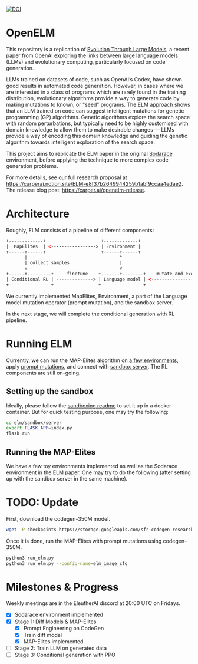 [![DOI](https://zenodo.org/badge/532259603.svg)](https://zenodo.org/badge/latestdoi/532259603)
# OpenELM

This repository is a replication of [Evolution Through Large Models](https://arxiv.org/abs/2206.08896), a recent paper from OpenAI exploring the links between large language models (LLMs) and evolutionary computing, particularly focused on code generation.

LLMs trained on datasets of code, such as OpenAI’s Codex, have shown good results in automated code generation. However, in cases where we are interested in a class of programs which are rarely found in the training distribution,
evolutionary algorithms provide a way to generate code by making mutations to known, or "seed" programs. The ELM approach shows that an LLM trained on code can suggest intelligent mutations for genetic programming (GP) algorithms. Genetic algorithms explore the search space with random perturbations, but typically need to be highly customised with domain knowledge to allow them to make desirable changes — LLMs provide a way of encoding this domain knowledge and guiding the genetic algorithm towards intelligent exploration of the search space.

This project aims to replicate the ELM paper in the original [Sodarace](https://doi.org/10.1162/ARTL_a_00185) environment, before applying the technique to more complex code generation problems.

For more details, see our full research proposal at https://carperai.notion.site/ELM-e8f37b2649944259b1abf9ccaa4edae2. The release blog post: https://carper.ai/openelm-release.

# Architecture
Roughly, ELM consists of a pipeline of different components:
```html
+-------------+                     +-------------+
|  MapElites  | <-----------------> | Environment |
+------+------+                     +------+------+
       |                                   ^
       | collect samples                   |
       v                                   v
+------+---------+     finetune    +-------+--------+    mutate and execute   +----------------+
| Conditional RL | --------------> | Language model | <---------------------> | Sandbox server |
+----------------+                 +----------------+                         +----------------+
```
We currently implemented MapElites, Environment, a part of the Language model mutation operator (prompt mutation), and the sandbox server.

In the next stage, we will complete the conditional generation with RL pipeline.

# Running ELM
Currently, we can run the MAP-Elites algorithm on [a few environments](https://github.com/CarperAI/OpenELM/blob/main/elm/environments/environments.py), apply [prompt mutations](https://github.com/CarperAI/OpenELM/blob/main/elm/diff_model.py), and connect with [sandbox server](https://github.com/CarperAI/OpenELM/tree/main/elm/sandbox). The RL components are still on-going.

## Setting up the sandbox
Ideally, please follow the [sandboxing readme](https://github.com/CarperAI/OpenELM/tree/main/elm/sandbox) to set it up in a docker container. But for quick testing purpose, one may try the following:
```bash
cd elm/sandbox/server
export FLASK_APP=index.py
flask run
```
## Running the MAP-Elites
We have a few toy environments implemented as well as the Sodarace environment in the ELM paper. One may try to do the following (after setting up with the sandbox server in the same machine).
# TODO: Update
First, download the codegen-350M model.
```bash
wget -P checkpoints https://storage.googleapis.com/sfr-codegen-research/checkpoints/codegen-350M-mono.tar.gz && tar -xvf checkpoints/codegen-350M-mono.tar.gz -C checkpoints/
```
Once it is done, run the MAP-Elites with prompt mutations using codegen-350M.
```bash
python3 run_elm.py
python3 run_elm.py --config-name=elm_image_cfg
```


# Milestones & Progress

Weekly meetings are in the EleutherAI discord at 20:00 UTC on Fridays.

- [x] Sodarace environment implemented
- [x] Stage 1: Diff Models & MAP-Elites
  - [x] Prompt Engineering on CodeGen
  - [x] Train diff model
  - [x] MAP-Elites implemented
- [ ] Stage 2: Train LLM on generated data
- [ ] Stage 3: Conditional generation with PPO
